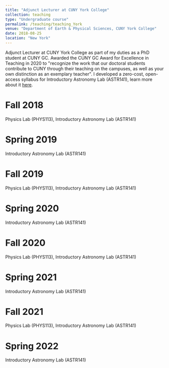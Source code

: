 ```yaml
---
title: "Adjunct Lecturer at CUNY York College"
collection: teaching
type: "Undergraduate course"
permalink: /teaching/teaching_York
venue: "Department of Earth & Physical Sciences, CUNY York College"
date: 2018-08-25
location: "New York"
---
```


Adjunct Lecturer at CUNY York College as part of my duties as a PhD student at CUNY GC. Awarded the CUNY GC Award for Excellence in Teaching in 2020 to "recognize the work that our doctoral students contribute to CUNY through their teaching on the campuses, as well as your own distinction as an exemplary teacher". I developed a zero-cost, open-access syllabus for Introductory Astronomy Lab (ASTR141), learn more about it [here](https://astronomy141.commons.gc.cuny.edu/).

Fall 2018
======
Physics Lab (PHYS113), Introductory Astronomy Lab (ASTR141)

Spring 2019
======
Introductory Astronomy Lab (ASTR141)

Fall 2019
======
Physics Lab (PHYS113), Introductory Astronomy Lab (ASTR141)

Spring 2020
======
Introductory Astronomy Lab (ASTR141)

Fall 2020
======
Physics Lab (PHYS113), Introductory Astronomy Lab (ASTR141)

Spring 2021
======
Introductory Astronomy Lab (ASTR141)

Fall 2021
======
Physics Lab (PHYS113), Introductory Astronomy Lab (ASTR141)

Spring 2022
======
Introductory Astronomy Lab (ASTR141)
